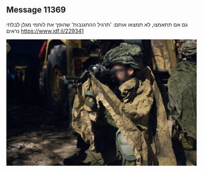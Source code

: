 ## Message 11369

גם אם תתאמצו, לא תמצאו אותם:
'תרגיל ההתגנבות' שהופך את לוחמי מגלן לבלתי נראים
https://www.idf.il/229341

![Photo](11369/11369_photo.jpg)
